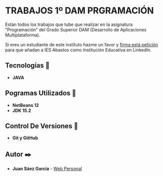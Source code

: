 # TRABAJOS 1º DAM PRGRAMACIÓN

Están todos los trabajos que tube que realizar en la asignatura "Programación" del Grado Superior DAM (Desarrollo de Aplicaciones Multiplataforma). 

Si eres un estudiante de este instituto hazme un favor y [firma está petición](https://chng.it/msTpT5S9) para que añadan a IES Abastos como Institución Educativa en LinkedIn.

## Tecnologías 🚀

* **JAVA**  

## Pogramas Utilizados 📌

* **NetBeans 12**
* **JDK 15.2**

## Control De Versiones 📌

* **Git y GitHub**

## Autor ✒️

* **Juan Sáez García** -  [Web Personal](https://juamber.com)
